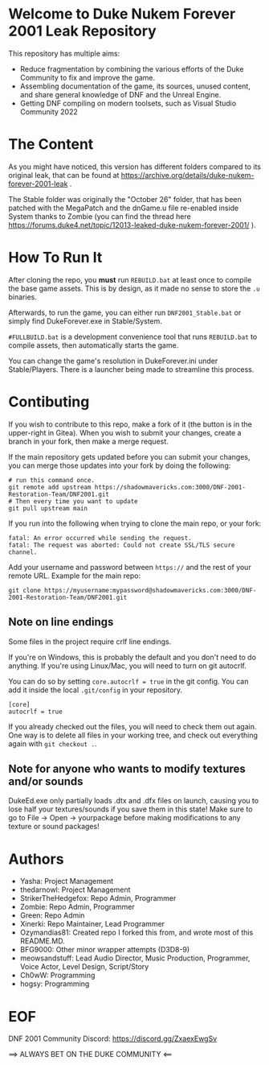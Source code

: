 # Welcome to Duke Nukem Forever 2001 Leak Repository #

This repository has multiple aims:

- Reduce fragmentation by combining the various efforts of the Duke Community to fix and improve the game.
- Assembling documentation of the game, its sources, unused content, and share general knowledge of DNF and the Unreal Engine.
- Getting DNF compiling on modern toolsets, such as Visual Studio Community 2022

# The Content #

As you might have noticed, this version has different folders compared to its original leak, that can be found at https://archive.org/details/duke-nukem-forever-2001-leak . 

The Stable folder was originally the "October 26" folder, that has been patched with the MegaPatch and the dnGame.u file re-enabled inside System thanks to Zombie (you can find the thread here https://forums.duke4.net/topic/12013-leaked-duke-nukem-forever-2001/ ).

# How To Run It #

After cloning the repo, you **must** run `REBUILD.bat` at least once to compile the base game assets.
This is by design, as it made no sense to store the `.u` binaries.

Afterwards, to run the game, you can either run `DNF2001_Stable.bat` or simply find DukeForever.exe in Stable/System.

`#FULLBUILD.bat` is a development convenience tool that runs `REBUILD.bat` to compile assets, then automatically starts the game.

You can change the game's resolution in DukeForever.ini under Stable/Players. There is a launcher being made to streamline this process.


# Contibuting #
If you wish to contribute to this repo, make a fork of it (the button is in the upper-right in Gitea). When you wish to submit your changes, create a branch in your fork, then make a merge request.

If the main repository gets updated before you can submit your changes, you can merge those updates into your fork by doing the following:
```
# run this command once.
git remote add upstream https://shadowmavericks.com:3000/DNF-2001-Restoration-Team/DNF2001.git
# Then every time you want to update
git pull upstream main
```

If you run into the following when trying to clone the main repo, or your fork:
```
fatal: An error occurred while sending the request.
fatal: The request was aborted: Could not create SSL/TLS secure channel.
```
Add your username and password between `https://` and the rest of your remote URL.
Example for the main repo:
```
git clone https://myusername:mypassword@shadowmavericks.com:3000/DNF-2001-Restoration-Team/DNF2001.git
```

## Note on line endings ##
Some files in the project require crlf line endings.

If you're on Windows, this is probably the default and you don't need to do anything.
If you're using Linux/Mac, you will need to turn on git autocrlf.

You can do so by setting `core.autocrlf = true` in the git config.
You can add it inside the local `.git/config` in your repository.


```
[core]
autocrlf = true
```

If you already checked out the files, you will need to check them out again.
One way is to delete all files in your working tree, and check out everything again
with `git checkout .`.

## Note for anyone who wants to modify textures and/or sounds ##
DukeEd.exe only partially loads .dtx and .dfx files on launch, causing you to lose half your textures/sounds if you save them in this state! Make sure to go to File -> Open -> yourpackage before making modifications to any texture or sound packages!

# Authors #

- Yasha: Project Management
- thedarnowl: Project Management
- StrikerTheHedgefox: Repo Admin, Programmer
- Zombie: Repo Admin, Programmer
- Green: Repo Admin
- Xinerki: Repo Maintainer, Lead Programmer
- Ozymandias81: Created repo I forked this from, and wrote most of this README.MD.
- BFG9000: Other minor wrapper attempts (D3D8-9)
- meowsandstuff: Lead Audio Director, Music Production, Programmer, Voice Actor, Level Design, Script/Story
- Ch0wW: Programming
- hogsy: Programming

# EOF #

DNF 2001 Community Discord: https://discord.gg/ZxaexEwgSv

==> ALWAYS BET ON THE DUKE COMMUNITY <==